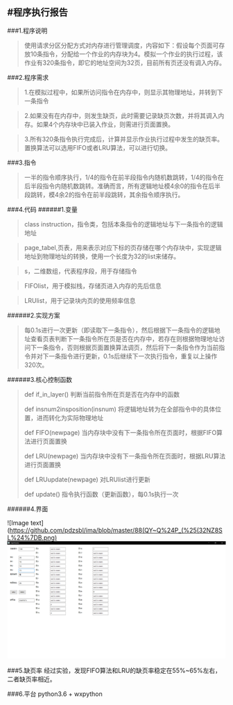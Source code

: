 #程序执行报告
-----
###1.程序说明

>使用请求分区分配方式对内存进行管理调度，内容如下：假设每个页面可存放10条指令，分配给一个作业的内存块为4。模拟一个作业的执行过程，该作业有320条指令，即它的地址空间为32页，目前所有页还没有调入内存。

###2.程序需求

>1.在模拟过程中，如果所访问指令在内存中，则显示其物理地址，并转到下一条指令

>2.如果没有在内存中，则发生缺页，此时需要记录缺页次数，并将其调入内存。如果4个内存块中已装入作业，则需进行页面置换。

>3.所有320条指令执行完成后，计算并显示作业执行过程中发生的缺页率。
置换算法可以选用FIFO或者LRU算法，可以进行切换。

###3.指令
>一半的指令顺序执行，1/4的指令在前半段指令内随机数跳转，1/4的指令在后半段指令内随机数跳转。准确而言，所有逻辑地址模4余0的指令在后半段跳转，模4余2的指令在前半段跳转，其余指令顺序执行。

###4.代码
######1.变量
>class instruction，指令类，包括本条指令的逻辑地址与下一条指令的逻辑地址

>page_tabel,页表，用来表示对应下标的页存储在哪个内存块中，实现逻辑地址到物理地址的转换，使用一个长度为32的list来储存。

>s，二维数组，代表程序段，用于存储指令

>FIFOlist，用于模拟栈，存储页进入内存的先后信息

>LRUlist，用于记录块内页的使用频率信息

######2.实现方案
>每0.1s进行一次更新（即读取下一条指令），然后根据下一条指令的逻辑地址查看页表判断下一条指令所在页是否在内存中，若存在则根据物理地址访问下一条指令，否则根据页面置换算法调页，然后将下一条指令作为当前指令并对下一条指令进行更新，0.1s后继续下一次执行指令，重复以上操作320次。

######3.核心控制函数
>def if\_in\_layer() 判断当前指令所在页是否在内存中的函数
>
>def insnum2insposition(insnum) 将逻辑地址转为在全部指令中的具体位置，进而转化为实际物理地址
>
>def FIFO(newpage) 当内存块中没有下一条指令所在页面时，根据FIFO算法进行页面置换
>
>def LRU(newpage) 当内存块中没有下一条指令所在页面时，根据LRU算法进行页面置换
>
>def LRUupdate(newpage) 对LRUlist进行更新
>
>def update() 指令执行函数（更新函数），每0.1s执行一次

######4.界面

![Image text](https://github.com/pdzsbl/ima/blob/master/88(QY~Q%24P_(%25(32NZ8SL%24%7DB.png)
![Image text](https://github.com/pdzsbl/ima/blob/master/JSN1_7A3BE6NRHE6%40RQ4%5DTS.png)

###5.缺页率
经过实验，发现FIFO算法和LRU的缺页率稳定在55%~65%左右，二者缺页率相近。

###6.平台
python3.6 + wxpython

